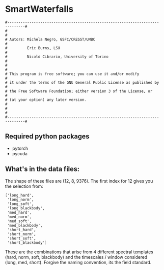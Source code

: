 # SmartWaterfalls


    #------------------------------------------------------------------------------#
    #                                                                              #
    # Autors: Michela Negro, GSFC/CRESST/UMBC                                      #
    #         Eric Burns, LSU                                                      #
    #         Nicolò Cibrario, University of Torino                                #
    #                                                                              #
    # This program is free software; you can use it and/or modify                  #
    # it under the terms of the GNU General Public License as published by         #
    # the Free Software Foundation; either version 3 of the License, or            #
    # (at your option) any later version.                                          #
    #                                                                              #
    #------------------------------------------------------------------------------#


Required python packages
------------------------

* pytorch
* pycuda


What's in the data files:
-------------------------
The shape of these files are (12, 8, 9376). 
The first index for 12 gives you the selection from:

    ['long_hard',
     'long_norm',
     'long_soft',
     'long_blackbody',
     'med_hard',
     'med_norm',
     'med_soft',
     'med_blackbody',
     'short_hard',
     'short_norm',
     'short_soft',
     'short_blackbody']

These are the combinations that arise from 4 different spectral templates (hard, norm, soft, blackbody) and the timescales / window considered (long, med, short). Forgive the naming convention, its the field standard.

